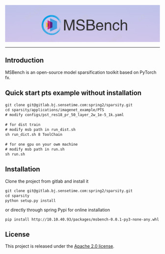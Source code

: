 <div align="center">
  <img src="resources/logo.png" width="600"/>

</div>

------------

## Introduction

MSBench is an open-source model sparsification toolkit based on PyTorch fx.


## Quick start pts example without installation

```
git clone git@gitlab.bj.sensetime.com:spring2/sparsity.git
cd sparsity/applications/imagenet_example/PTS
# modify configs/pst_res18_pr_50_layer_2w_1e-5_1k.yaml

# for dist train
# modify msb path in run_dist.sh
sh run_dict.sh 8 ToolChain

# for one gpu on your owm machine
# modify msb path in run.sh
sh run.sh
```


## Installation
Clone the project from gitlab and install it
```
git clone git@gitlab.bj.sensetime.com:spring2/sparsity.git
cd sparsity
python setup.py install
```
or directly through spring Pypi for online installation
```
pip install http://10.10.40.93/packages/msbench-0.0.1-py3-none-any.whl
```


## License

This project is released under the [Apache 2.0 license](LICENSE).